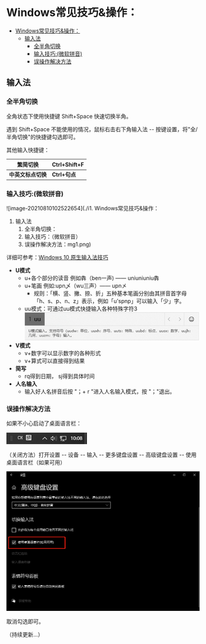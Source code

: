 # Windows常见技巧&操作：

- [Windows常见技巧&操作：](#windows%E5%B8%B8%E8%A7%81%E6%8A%80%E5%B7%A7%26%E6%93%8D%E4%BD%9C%EF%BC%9A)
  - [输入法](#%E8%BE%93%E5%85%A5%E6%B3%95)
    - [全半角切换](#%E5%85%A8%E5%8D%8A%E8%A7%92%E5%88%87%E6%8D%A2)
    - [输入技巧:(微软拼音)](#%E8%BE%93%E5%85%A5%E6%8A%80%E5%B7%A7%3A%28%E5%BE%AE%E8%BD%AF%E6%8B%BC%E9%9F%B3%29)
    - [误操作解决方法](#%E8%AF%AF%E6%93%8D%E4%BD%9C%E8%A7%A3%E5%86%B3%E6%96%B9%E6%B3%95)

## 输入法

### 全半角切换

全角状态下使用快捷键 Shift+Space 快速切换半角。

遇到 Shift+Space 不能使用的情况，鼠标右击右下角输入法 -- 按键设置，将"全/半角切换"的快捷键勾选即可。



其他输入快捷键：

| **繁简切换**       | **Ctrl+Shift+F** |
| ------------------ | ---------------- |
| **中英文标点切换** | **Ctrl+句点**    |



### 输入技巧:(微软拼音)

![image-20210810102522654](./i1. Windows常见技巧&操作：
   1. 输入法
      1. 全半角切换：
      2. 输入技巧：（微软拼音）
      3. 误操作解决方法：mg1.png)

详细可参考：[Windows 10 原生输入法技巧](https://sspai.com/post/41266)

- **U模式**
  - u+各个部分的读音 例如犇（ben一声) —— uniuniuniu犇
  - u+笔画 例如:upn乄（wu三声）—— upn㐅
    - 规则：「横、竖、撇、捺、折」五种基本笔画分别由其拼音首字母「h、s、p、n、z」表示，例如「u'spnp」可以输入「少」字。
  - uu模式：可通过uu模式快捷输入各种特殊字符3
    ![image-20210810103558604](./img2.png)
- **V模式**
  - v+数字可以显示数字的各种形式
  - v+算式可以直接得到结果
- **简写**
  - rq得到日期， sj得到具体时间
- **人名输入**
  - 输入好人名拼音后按 "；+ r "进入人名输入模式，按 "；"退出。





### 误操作解决方法

如果不小心启动了桌面语言栏：

![image-20210810100844523](./img3.png)



（关闭方法）打开设置 -- 设备 -- 输入 -- 更多键盘设置 -- 高级键盘设置 -- 使用桌面语言栏（如果可用）

![image-20210810100944491](./img4.png)

取消勾选即可。



（持续更新...）

